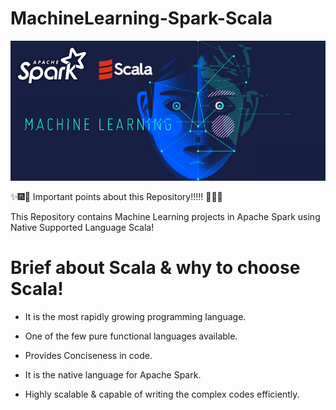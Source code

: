 # MachineLearning-Spark-Scala
![SparkScalaML](Images/ScalaSparkML.png)

:sparkles::fireworks::tada: Important points about this Repository!!!!! :tada::fireworks::sparkles:

This Repository contains Machine Learning projects in Apache Spark using Native Supported Language Scala!

# Brief about Scala & why to choose Scala!
* It is the most rapidly growing programming language.

* One of the few pure functional languages available.

* Provides Conciseness in code.

* It is the native language for Apache Spark.

* Highly scalable & capable of writing the complex codes efficiently.

 